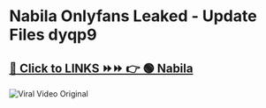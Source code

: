 
 # Nabila Onlyfans Leaked - Update Files dyqp9

## <h2><a href="https://clipsfans.com/Nabila&ref=git">🔗 Click to LINKS ⏩⏩ 👉 🟢 Nabila </a></h2>

<a href="https://clipsfans.com/Nabila&ref=git" rel="nofollow" data-target="animated-image.originalLink"><img src="https://i.ibb.co.com/xMMVF88/686577567.gif" alt="Viral Video Original" style="max-width: 100%; display: inline-block;" data-target="animated-image.originalImage"></a>

